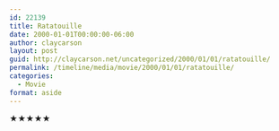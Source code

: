 ```yaml
---
id: 22139
title: Ratatouille
date: 2000-01-01T00:00:00-06:00
author: claycarson
layout: post
guid: http://claycarson.net/uncategorized/2000/01/01/ratatouille/
permalink: /timeline/media/movie/2000/01/01/ratatouille/
categories:
  - Movie
format: aside
---
```

<div class="media-details"></div>

<div class="media-creator"></div>

<div class="media-rating">★★★★★</div>
